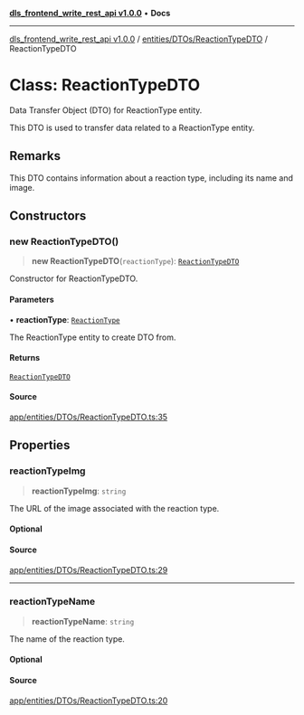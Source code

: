 [**dls_frontend_write_rest_api v1.0.0**](../../../../README.md) • **Docs**

***

[dls_frontend_write_rest_api v1.0.0](../../../../modules.md) / [entities/DTOs/ReactionTypeDTO](../README.md) / ReactionTypeDTO

# Class: ReactionTypeDTO

Data Transfer Object (DTO) for ReactionType entity.

This DTO is used to transfer data related to a ReactionType entity.

## Remarks

This DTO contains information about a reaction type, including its name and image.

## Constructors

### new ReactionTypeDTO()

> **new ReactionTypeDTO**(`reactionType`): [`ReactionTypeDTO`](ReactionTypeDTO.md)

Constructor for ReactionTypeDTO.

#### Parameters

• **reactionType**: [`ReactionType`](../../../entities/ReactionType/classes/ReactionType.md)

The ReactionType entity to create DTO from.

#### Returns

[`ReactionTypeDTO`](ReactionTypeDTO.md)

#### Source

[app/entities/DTOs/ReactionTypeDTO.ts:35](https://github.com/No-Life-inc/dls_write_api/blob/3b6ede554338fca33854ae593d3c96d63a70eb98/app/entities/DTOs/ReactionTypeDTO.ts#L35)

## Properties

### reactionTypeImg

> **reactionTypeImg**: `string`

The URL of the image associated with the reaction type.

#### Optional

#### Source

[app/entities/DTOs/ReactionTypeDTO.ts:29](https://github.com/No-Life-inc/dls_write_api/blob/3b6ede554338fca33854ae593d3c96d63a70eb98/app/entities/DTOs/ReactionTypeDTO.ts#L29)

***

### reactionTypeName

> **reactionTypeName**: `string`

The name of the reaction type.

#### Optional

#### Source

[app/entities/DTOs/ReactionTypeDTO.ts:20](https://github.com/No-Life-inc/dls_write_api/blob/3b6ede554338fca33854ae593d3c96d63a70eb98/app/entities/DTOs/ReactionTypeDTO.ts#L20)
